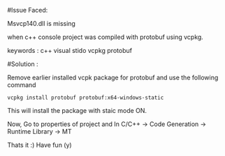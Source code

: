#Issue Faced:

  Msvcp140.dll is missing 
  
  when c++ console project was compiled with protobuf using vcpkg.
  
  keywords :  c++    visual stido   vcpkg     protobuf    
  
  
#Solution :

  Remove earlier installed vcpk package for protobuf and use the following command
  
  `vcpkg install protobuf protobuf:x64-windows-static`
  
  This will install the package with staic mode ON.
  
  
  Now, Go to properties of project and In C/C++ ->  Code Generation -> Runtime Library -> MT
  
  
  Thats it :) Have fun (y)
  
  
